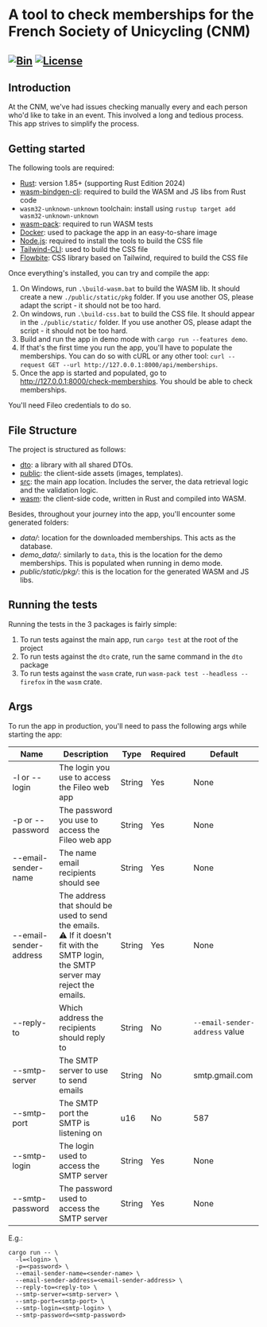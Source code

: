 # A tool to check memberships for the French Society of Unicycling (CNM)

[![Bin](https://github.com/maxence-cornaton/verification-licences/actions/workflows/bin.yml/badge.svg)](https://github.com/maxence-cornaton/verification-licences/actions/workflows/bin.yml)
[![License](https://img.shields.io/badge/License-Apache_2.0-blue.svg)](https://opensource.org/licenses/Apache-2.0)
---

## Introduction

At the CNM, we've had issues checking manually every and each person who'd like to take in an event. This involved a
long and tedious process. This app strives to simplify the process.

## Getting started

The following tools are required:

- [Rust](https://www.rust-lang.org/): version 1.85+ (supporting Rust Edition 2024)
- [wasm-bindgen-cli](https://github.com/rustwasm/wasm-bindgen): required to build the WASM and JS libs from Rust code
- `wasm32-unknown-unknown` toolchain: install using `rustup target add wasm32-unknown-unknown`
- [wasm-pack](https://rustwasm.github.io/wasm-pack/installer/): required to run WASM tests
- [Docker](https://www.docker.com/): used to package the app in an easy-to-share image
- [Node.js](https://nodejs.org/en): required to install the tools to build the CSS file
- [Tailwind-CLI](https://tailwindcss.com/docs/installation/tailwind-cli): used to build the CSS file
- [Flowbite](https://flowbite.com/docs/getting-started/introduction/#install-using-npm): CSS library based on Tailwind,
  required to build the CSS file

Once everything's installed, you can try and compile the app:

1. On Windows, run `.\build-wasm.bat` to build the WASM lib. It should create a new `./public/static/pkg` folder. If you use another OS, please adapt the script - it should
   not be too hard.
2. On windows, run `.\build-css.bat` to build the CSS file. It should appear in the `./public/static/` folder. If you use another OS, please adapt the script - it should
   not be too hard.
3. Build and run the app in demo mode with `cargo run --features demo`.
4. If that's the first time you run the app, you'll have to populate the memberships. You can do so with cURL or any
   other tool: `curl --request GET --url http://127.0.0.1:8000/api/memberships`.
5. Once the app is started and populated, go to http://127.0.0.1:8000/check-memberships. You should be able to check
   memberships.

You'll need Fileo credentials to do so.

## File Structure

The project is structured as follows:

- [dto](https://github.com/maxence-cornaton/verification-licences/tree/main/dto): a library with all shared DTOs.
- [public](https://github.com/maxence-cornaton/verification-licences/tree/main/public): the client-side assets (images,
  templates).
- [src](https://github.com/maxence-cornaton/verification-licences/tree/main/src): the main app location. Includes the
  server, the data retrieval logic and the validation logic.
- [wasm](https://github.com/maxence-cornaton/verification-licences/tree/main/wasm): the client-side code, written in
  Rust and compiled into WASM.

Besides, throughout your journey into the app, you'll encounter some generated folders:

- _data/_: location for the downloaded memberships. This acts as the database.
- _demo_data/_: similarly to `data`, this is the location for the demo memberships. This is populated when running in
  demo mode.
- _public/static/pkg/_: this is the location for the generated WASM and JS libs.

## Running the tests

Running the tests in the 3 packages is fairly simple:

1. To run tests against the main app, run `cargo test` at the root of the project
2. To run tests against the `dto` crate, run the same command in the `dto` package
3. To run tests against the `wasm` crate, run `wasm-pack test --headless --firefox` in the `wasm` crate.

## Args

To run the app in production, you'll need to pass the following args while starting the app:

| Name                   | Description                                                                                                                             | Type   | Required | Default                        |
|------------------------|-----------------------------------------------------------------------------------------------------------------------------------------|--------|----------|--------------------------------|
| -l or --login          | The login you use to access the Fileo web app                                                                                           | String | Yes      | None                           |
| -p or --password       | The password you use to access the Fileo web app                                                                                        | String | Yes      | None                           |
| --email-sender-name    | The name email recipients should see                                                                                                    | String | Yes      | None                           |
| --email-sender-address | The address that should be used to send the emails.<br/>⚠ If it doesn't fit with the SMTP login, the SMTP server may reject the emails. | String | Yes      | None                           |
| --reply-to             | Which address the recipients should reply to                                                                                            | String | No       | `--email-sender-address` value |
| --smtp-server          | The SMTP server to use to send emails                                                                                                   | String | No       | smtp.gmail.com                 |
| --smtp-port            | The SMTP port the SMTP is listening on                                                                                                  | u16    | No       | 587                            |
| --smtp-login           | The login used to access the SMTP server                                                                                                | String | Yes      | None                           |
| --smtp-password        | The password used to access the SMTP server                                                                                             | String | Yes      | None                           |

E.g.:

```shell
cargo run -- \
  -l=<login> \
  -p=<password> \
  --email-sender-name=<sender-name> \
  --email-sender-address=<email-sender-address> \
  --reply-to=<reply-to> \
  --smtp-server=<smtp-server> \
  --smtp-port=<smtp-port> \
  --smtp-login=<smtp-login> \
  --smtp-password=<smtp-password>
```
